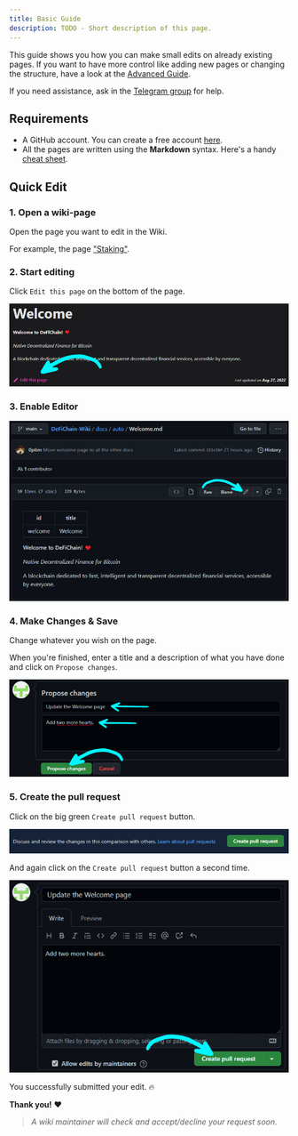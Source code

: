 ```yaml
---
title: Basic Guide
description: TODO - Short description of this page.
---
```


This guide shows you how you can make small edits on already existing pages. If you want to have more control like adding new pages or changing the structure, have a look at the [Advanced Guide](./Contribute_Advanced.md).

If you need assistance, ask in the [Telegram group](https://t.me/defichain_wiki) for help.

## Requirements

- A GitHub account. You can create a free account [here](https://github.com/join).
- All the pages are written using the **Markdown** syntax. Here's a handy [cheat sheet](https://www.markdownguide.org/cheat-sheet/).

## Quick Edit

### 1. Open a wiki-page

Open the page you want to edit in the Wiki.

For example, the page ["Staking"](./Staking.md).

### 2. Start editing

Click `Edit this page` on the bottom of the page.

![](./../media/contribute_EN_edit-this-page.png)

### 3. Enable Editor

![](./../media/contribute_EN_enable-editor.png)

### 4. Make Changes & Save

Change whatever you wish on the page.

When you're finished, enter a title and a description of what you have done and click on `Propose changes`.

![](./../media/contribute_EN_propose.png)

### 5. Create the pull request

Click on the big green `Create pull request` button.

![](./../media/contribute_EN_pull-request.png)

And again click on the `Create pull request` button a second time.

![](./../media/contribute_EN_pull-request-2.png)

You successfully submitted your edit. 🔥

**Thank you!** ❤

> _A wiki maintainer will check and accept/decline your request soon._
